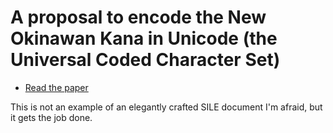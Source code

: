 # A proposal to encode the New Okinawan Kana in Unicode (the Universal Coded Character Set)

* [Read the paper](https://raw.githubusercontent.com/ctrlcctrlv/OkinawanKanaUnicodePaper/master/okana.pdf)

This is not an example of an elegantly crafted SILE document I'm afraid, but it gets the job done.

